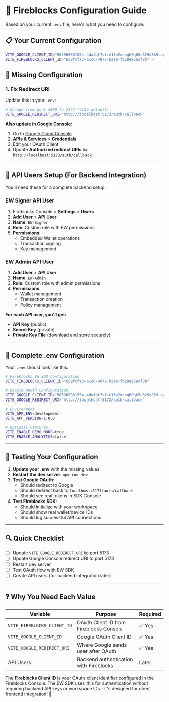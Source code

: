 # 🔧 Fireblocks Configuration Guide

Based on your current `.env` file, here's what you need to configure:

## 📋 **Your Current Configuration**

```bash
VITE_GOOGLE_CLIENT_ID="565965801554-4dafqt7slie13e2mnegh0q65c629d8k9.apps.googleusercontent.com" ✅
VITE_FIREBLOCKS_CLIENT_ID="659fcfa3-b1c6-4872-b2ab-fb28e95acf8b" ✅
```

## 🚨 **Missing Configuration**

### **1. Fix Redirect URI**

Update this in your `.env`:
```bash
# Change from port 3000 to 5173 (Vite default)
VITE_GOOGLE_REDIRECT_URI="http://localhost:5173/auth/callback"
```

**Also update in Google Console:**
1. Go to [Google Cloud Console](https://console.cloud.google.com/)
2. **APIs & Services** > **Credentials** 
3. Edit your OAuth Client
4. Update **Authorized redirect URIs** to: `http://localhost:5173/auth/callback`

---

## 🔑 **API Users Setup (For Backend Integration)**

You'll need these for a complete backend setup:

### **EW Signer API User**
1. Fireblocks Console > **Settings** > **Users**
2. **Add User** > **API User**
3. **Name**: `EW-Signer`
4. **Role**: Custom role with EW permissions
5. **Permissions**: 
   - Embedded Wallet operations
   - Transaction signing
   - Key management

### **EW Admin API User**  
1. **Add User** > **API User**
2. **Name**: `EW-Admin`
3. **Role**: Custom role with admin permissions
4. **Permissions**:
   - Wallet management
   - Transaction creation
   - Policy management

**For each API user, you'll get:**
- **API Key** (public)
- **Secret Key** (private)
- **Private Key File** (download and store securely)

---

## 📝 **Complete .env Configuration**

Your `.env` should look like this:

```bash
# Fireblocks EW SDK Configuration
VITE_FIREBLOCKS_CLIENT_ID="659fcfa3-b1c6-4872-b2ab-fb28e95acf8b"

# Google OAuth Configuration
VITE_GOOGLE_CLIENT_ID="565965801554-4dafqt7slie13e2mnegh0q65c629d8k9.apps.googleusercontent.com"
VITE_GOOGLE_REDIRECT_URI="http://localhost:5173/auth/callback"

# Environment
VITE_APP_ENV=development
VITE_APP_VERSION=1.0.0

# Optional Features
VITE_ENABLE_DEMO_MODE=true
VITE_ENABLE_ANALYTICS=false
```

---

## 🧪 **Testing Your Configuration**

1. **Update your .env** with the missing values
2. **Restart the dev server**: `npm run dev`
3. **Test Google OAuth**:
   - Should redirect to Google
   - Should redirect back to `localhost:5173/auth/callback`
   - Should see real tokens in SDK Console
4. **Test Fireblocks SDK**:
   - Should initialize with your workspace
   - Should show real wallet/device IDs
   - Should log successful API connections

---

## 🔍 **Quick Checklist**

- [ ] Update `VITE_GOOGLE_REDIRECT_URI` to port 5173
- [ ] Update Google Console redirect URI to port 5173
- [ ] Restart dev server
- [ ] Test OAuth flow with EW SDK
- [ ] Create API users (for backend integration later)

---

## ❓ **Why You Need Each Value**

| Variable | Purpose | Required |
|----------|---------|----------|
| `VITE_FIREBLOCKS_CLIENT_ID` | OAuth Client ID from Fireblocks Console | ✅ Yes |
| `VITE_GOOGLE_CLIENT_ID` | Google OAuth Client ID | ✅ Yes |
| `VITE_GOOGLE_REDIRECT_URI` | Where Google sends user after OAuth | ✅ Yes |
| API Users | Backend authentication with Fireblocks | Later |

The **Fireblocks Client ID** is your OAuth client identifier configured in the Fireblocks Console. The EW SDK uses this for authentication without requiring backend API keys or workspace IDs - it's designed for direct frontend integration! 🎯